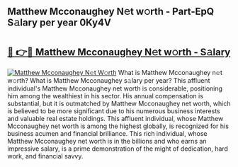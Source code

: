 ## Matthew Mcconaughey N𝚎t w𝚘rth - Part-EpQ S𝚊lary per year 0Ky4V

# <h2><a href="http://gc18or5.nevu.top/?p=Matthew+Mcconaughey">🔗 👉🔴 Matthew Mcconaughey N𝚎t w𝚘rth - S𝚊lary</a></h2>

[![Matthew Mcconaughey N𝚎t W𝚘rth](https://i.imgur.com/Oavwk0R.jpeg)](http://gc18or5.nevu.top/?p=Matthew+Mcconaughey)
What is Matthew Mcconaughey n𝚎t w𝚘rth? What is Matthew Mcconaughey s𝚊lary per year?
This affluent individual's Matthew Mcconaughey net worth is considerable, positioning him among the wealthiest in his sector. His annual compensation is substantial, but it is outmatched by Matthew Mcconaughey net worth, which is believed to be more significant due to his numerous business interests and valuable real estate holdings. This affluent individual, whose Matthew Mcconaughey net worth is among the highest globally, is recognized for his business acumen and financial brilliance. This rich individual, whose Matthew Mcconaughey net worth is in the billions and who earns an impressive salary, is a prime demonstration of the might of dedication, hard work, and financial savvy.

